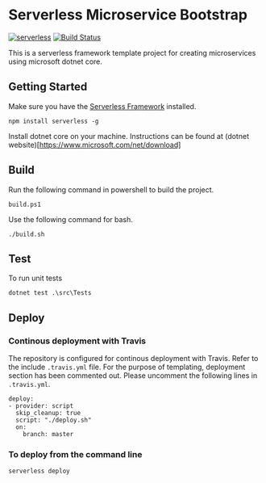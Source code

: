 # Serverless Microservice Bootstrap

[![serverless](https://dl.dropboxusercontent.com/s/d6opqwym91k0roz/serverless_badge_v3.svg)](http://www.serverless.com) 
[![Build Status](https://travis-ci.org/PageUpPeopleOrg/serverless-microservice-template.svg?branch=master)](https://travis-ci.org/PageUpPeopleOrg/serverless-microservice-template)

This is a serverless framework template project for creating microservices using microsoft dotnet core.

## Getting Started

Make sure you have the [Serverless Framework](http://www.serverless.com) installed.
```
npm install serverless -g
```

Install dotnet core on your machine. Instructions can be found at (dotnet website)[https://www.microsoft.com/net/download]


## Build

Run the following command in powershell to build the project.
```
build.ps1
```

Use the following command for bash.
```
./build.sh
```

## Test
To run unit tests
```
dotnet test .\src\Tests
```

## Deploy

### Continous deployment with Travis
The repository is configured for continous deployment with Travis. Refer to the include `.travis.yml` file.
For the purpose of templating, deployment section has been commented out. Please uncomment the following lines in `.travis.yml`.

```
deploy:
- provider: script
  skip_cleanup: true
  script: "./deploy.sh"
  on:
    branch: master
```

### To deploy from the command line
```
serverless deploy
```
